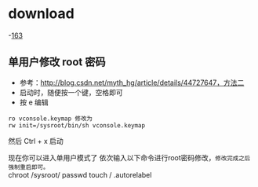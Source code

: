 

# download
-[163](http://mirrors.163.com/centos/7.3.1611/isos/x86_64/)

## 单用户修改 root 密码
- 参考：http://blog.csdn.net/myth_hg/article/details/44727647，方法二
- 启动时，随便按一个键，空格即可
- 按 e 编辑
```
ro vconsole.keymap 修改为
rw init=/sysroot/bin/sh vconsole.keymap
```

然后 Ctrl + x 启动

现在你可以进入单用户模式了
依次输入以下命令进行root密码修改，`修改完成之后强制重启即可。`   
chroot /sysroot/
passwd 
touch / .autorelabel
